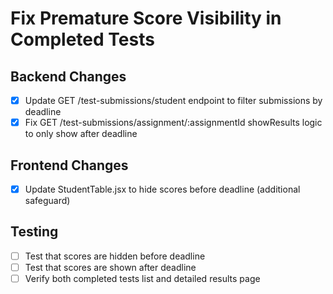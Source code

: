 # Fix Premature Score Visibility in Completed Tests

## Backend Changes
- [x] Update GET /test-submissions/student endpoint to filter submissions by deadline
- [x] Fix GET /test-submissions/assignment/:assignmentId showResults logic to only show after deadline

## Frontend Changes
- [x] Update StudentTable.jsx to hide scores before deadline (additional safeguard)

## Testing
- [ ] Test that scores are hidden before deadline
- [ ] Test that scores are shown after deadline
- [ ] Verify both completed tests list and detailed results page
